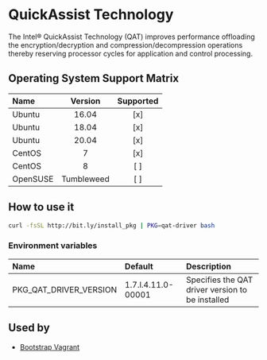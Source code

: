 # QuickAssist Technology

The Intel® QuickAssist Technology (QAT) improves performance
offloading the encryption/decryption and compression/decompression
operations thereby reserving processor cycles for application and
control processing.

## Operating System Support Matrix

| Name       | Version    | Supported |
|:-----------|:----------:|:---------:|
| Ubuntu     | 16.04      | [x]       |
| Ubuntu     | 18.04      | [x]       |
| Ubuntu     | 20.04      | [x]       |
| CentOS     | 7          | [x]       |
| CentOS     | 8          | [ ]       |
| OpenSUSE   | Tumbleweed | [ ]       |

## How to use it

```bash
curl -fsSL http://bit.ly/install_pkg | PKG=qat-driver bash
```
### Environment variables

| Name                   | Default            | Description                                      |
|:-----------------------|:-------------------|:-------------------------------------------------|
| PKG_QAT_DRIVER_VERSION | 1.7.l.4.11.0-00001 | Specifies the QAT driver version to be installed |

## Used by

- [Bootstrap Vagrant](https://github.com/electrocucaracha/bootstrap-vagrant)
